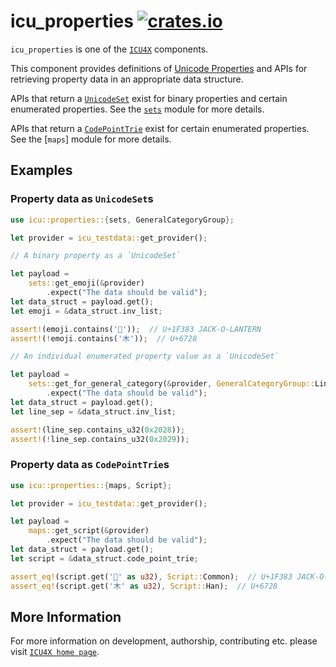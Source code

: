 # icu_properties [![crates.io](https://img.shields.io/crates/v/icu_properties)](https://crates.io/crates/icu_properties)

`icu_properties` is one of the [`ICU4X`] components.

This component provides definitions of [Unicode Properties] and APIs for
retrieving property data in an appropriate data structure.

APIs that return a [`UnicodeSet`] exist for binary properties and certain enumerated
properties. See the [`sets`] module for more details.

APIs that return a [`CodePointTrie`] exist for certain enumerated properties. See the
[`maps`] module for more details.

## Examples

### Property data as `UnicodeSet`s

```rust
use icu::properties::{sets, GeneralCategoryGroup};

let provider = icu_testdata::get_provider();

// A binary property as a `UnicodeSet`

let payload =
    sets::get_emoji(&provider)
        .expect("The data should be valid");
let data_struct = payload.get();
let emoji = &data_struct.inv_list;

assert!(emoji.contains('🎃'));  // U+1F383 JACK-O-LANTERN
assert!(!emoji.contains('木'));  // U+6728

// An individual enumerated property value as a `UnicodeSet`

let payload =
    sets::get_for_general_category(&provider, GeneralCategoryGroup::LineSeparator)
        .expect("The data should be valid");
let data_struct = payload.get();
let line_sep = &data_struct.inv_list;

assert!(line_sep.contains_u32(0x2028));
assert!(!line_sep.contains_u32(0x2029));
```

### Property data as `CodePointTrie`s

```rust
use icu::properties::{maps, Script};

let provider = icu_testdata::get_provider();

let payload =
    maps::get_script(&provider)
        .expect("The data should be valid");
let data_struct = payload.get();
let script = &data_struct.code_point_trie;

assert_eq!(script.get('🎃' as u32), Script::Common);  // U+1F383 JACK-O-LANTERN
assert_eq!(script.get('木' as u32), Script::Han);  // U+6728
```

[`ICU4X`]: ../icu/index.html
[Unicode Properties]: https://unicode-org.github.io/icu/userguide/strings/properties.html
[`UnicodeSet`]: icu_uniset::UnicodeSet
[`CodePointTrie`]: icu_codepointtrie::CodePointTrie
[`sets`]: crate::sets

## More Information

For more information on development, authorship, contributing etc. please visit [`ICU4X home page`](https://github.com/unicode-org/icu4x).
